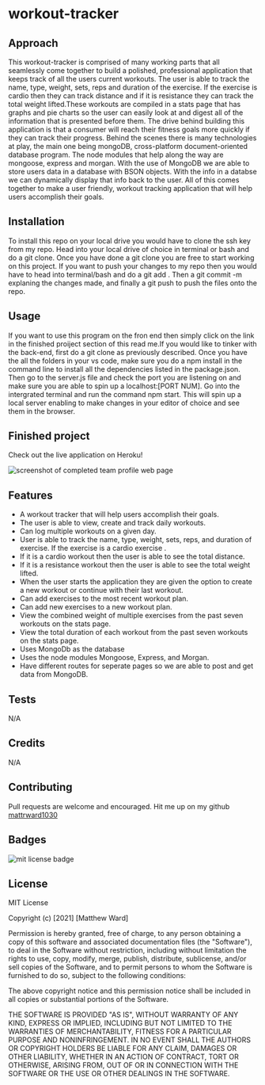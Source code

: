 # workout-tracker

## Approach 

This workout-tracker is comprised of many working parts that all seamlessly come together to build a polished, professional application that keeps track of all the users current workouts. The user is able to track the name, type, weight, sets, reps and duration of the exercise. If the exercise is cardio then they can track distance and if it is resistance they can track the total weight lifted.These workouts are compiled in a stats page that has graphs and pie charts so the user can easily look at and digest all of the information that is presented before them. The drive behind building this application is that a consumer will reach their fitness goals more quickly if they can track their progress. Behind the scenes there is many technologies at play, the main one being mongoDB, cross-platform document-oriented database program. The node modules that help along the way are mongoose, express and morgan. With the use of MongoDB we are able to store users data in a database with BSON objects. With the info in a databse we can dynamically display that info back to the user. All of this comes together to make a user friendly, workout tracking application that will help users accomplish their goals.

## Installation

To install this repo on your local drive you would have to clone the ssh key from my repo. Head into your local drive of choice in terminal or bash and do a git clone. Once you have done a git clone you are free to start working on this project. If you want to push your changes to my repo then you would have to head into terminal/bash and do a git add . Then a git commit -m explaning the changes made, and finally a git push to push the files onto the repo. 

## Usage 

If you want to use this program on the fron end then simply click on the link in the finished proiject section of this read me.If you would like to tinker with the back-end, first do a git clone as previously described. Once you have the all the folders in your vs code, make sure you do a npm install in the command line to install all the dependencies listed in the package.json. Then go to the server.js file and check the port you are listening on and make sure you are able to spin up a localhost:[PORT NUM]. Go into the intergrated terminal and run the command npm start. This will spin up a local server enabling to make changes in your editor of choice and see them in the browser. 

## Finished project
Check out the live application on Heroku!

<img src="./main/images/Team-profile-screenshot.png" alt="screenshot of completed team profile web page">

## Features
<ul>
<li>A workout tracker that will help users accomplish their goals.</li>
<li>The user is able to view, create and track daily workouts.</li>
<li>Can log multiple workouts on a given day.</li>
<li>User is able to track the name, type, weight, sets, reps, and duration of exercise. If the exercise is a cardio exercise .</li>
<li>If it is a cardio workout then the user is able to see the total distance.</li>
<li>If it is a resistance workout then the user is able to see the total weight lifted.</li>
<li>When the user starts the application they are given the option to create a new workout or continue with their last workout.</li>
<li>Can add exercises to the most recent workout plan. </li>
<li>Can add new exercises to a new workout plan. </li>
<li>View the combined weight of multiple exercises from the past seven workouts on the stats page. </li>
<li>View the total duration of each workout from the past seven workouts on the stats page.</li>
<li>Uses MongoDb as the database</li>
<li>Uses the node modules Mongoose, Express, and Morgan.</li>
<li>Have different routes for seperate pages so we are able to post and get data from MongoDB.</li>
</ul>

## Tests
N/A 

## Credits
N/A

## Contributing

Pull requests are welcome and encouraged. Hit me up on my github <a href="https://github.com/mattrward1030">mattrward1030</a>

## Badges
 <img src="https://shields.io/badge/license-MIT-green" alt="mit license badge">

## License

MIT License

Copyright (c) [2021] [Matthew Ward]

Permission is hereby granted, free of charge, to any person obtaining a copy
of this software and associated documentation files (the "Software"), to deal
in the Software without restriction, including without limitation the rights
to use, copy, modify, merge, publish, distribute, sublicense, and/or sell
copies of the Software, and to permit persons to whom the Software is
furnished to do so, subject to the following conditions:

The above copyright notice and this permission notice shall be included in all
copies or substantial portions of the Software.

THE SOFTWARE IS PROVIDED "AS IS", WITHOUT WARRANTY OF ANY KIND, EXPRESS OR
IMPLIED, INCLUDING BUT NOT LIMITED TO THE WARRANTIES OF MERCHANTABILITY,
FITNESS FOR A PARTICULAR PURPOSE AND NONINFRINGEMENT. IN NO EVENT SHALL THE
AUTHORS OR COPYRIGHT HOLDERS BE LIABLE FOR ANY CLAIM, DAMAGES OR OTHER
LIABILITY, WHETHER IN AN ACTION OF CONTRACT, TORT OR OTHERWISE, ARISING FROM,
OUT OF OR IN CONNECTION WITH THE SOFTWARE OR THE USE OR OTHER DEALINGS IN THE
SOFTWARE.
